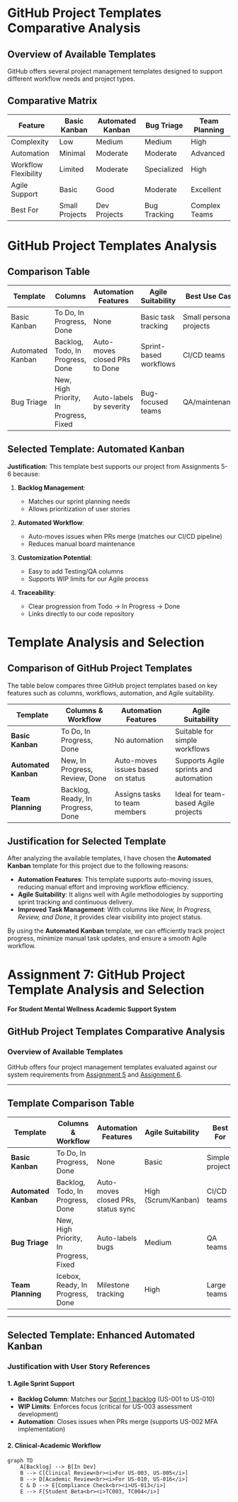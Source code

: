 
# GitHub Project Templates Comparative Analysis

## Overview of Available Templates
GitHub offers several project management templates designed to support different workflow needs and project types.

## Comparative Matrix

| Feature | Basic Kanban | Automated Kanban | Bug Triage | Team Planning |
|---------|--------------|------------------|------------|---------------|
| Complexity | Low | Medium | Medium | High |
| Automation | Minimal | Moderate | Moderate | Advanced |
| Workflow Flexibility | Limited | Moderate | Specialized | High |
| Agile Support | Basic | Good | Moderate | Excellent |
| Best For | Small Projects | Dev Projects | Bug Tracking | Complex Teams |
# GitHub Project Templates Analysis

## Comparison Table

| Template          | Columns               | Automation Features                          | Agile Suitability       | Best Use Case          |
|-------------------|-----------------------|---------------------------------------------|-------------------------|-----------------------|
| Basic Kanban      | To Do, In Progress, Done | None | Basic task tracking | Small personal projects |
| Automated Kanban  | Backlog, Todo, In Progress, Done | Auto-moves closed PRs to Done | Sprint-based workflows | CI/CD teams |
| Bug Triage       | New, High Priority, In Progress, Fixed | Auto-labels by severity | Bug-focused teams | QA/maintenance |

## Selected Template: Automated Kanban

**Justification:**
This template best supports our project from Assignments 5-6 because:

1. **Backlog Management**:
   - Matches our sprint planning needs
   - Allows prioritization of user stories

2. **Automated Workflow**:
   - Auto-moves issues when PRs merge (matches our CI/CD pipeline)
   - Reduces manual board maintenance

3. **Customization Potential**:
   - Easy to add Testing/QA columns
   - Supports WIP limits for our Agile process

4. **Traceability**:
   - Clear progression from Todo → In Progress → Done
   - Links directly to our code repository
  
# Template Analysis and Selection

## Comparison of GitHub Project Templates

The table below compares three GitHub project templates based on key features such as columns, workflows, automation, and Agile suitability.

| Template           | Columns & Workflow                      | Automation Features                 | Agile Suitability |
|--------------------|----------------------------------------|-------------------------------------|-------------------|
| **Basic Kanban**   | To Do, In Progress, Done              | No automation                      | Suitable for simple workflows |
| **Automated Kanban** | New, In Progress, Review, Done      | Auto-moves issues based on status  | Supports Agile sprints and automation |
| **Team Planning**  | Backlog, Ready, In Progress, Done     | Assigns tasks to team members      | Ideal for team-based Agile projects |

## Justification for Selected Template

After analyzing the available templates, I have chosen the **Automated Kanban** template for this project due to the following reasons:

- **Automation Features**: This template supports auto-moving issues, reducing manual effort and improving workflow efficiency.
- **Agile Suitability**: It aligns well with Agile methodologies by supporting sprint tracking and continuous delivery.
- **Improved Task Management**: With columns like *New, In Progress, Review, and Done*, it provides clear visibility into project status.

By using the **Automated Kanban** template, we can efficiently track project progress, minimize manual task updates, and ensure a smooth Agile workflow.
# Assignment 7: GitHub Project Template Analysis and Selection  
**For Student Mental Wellness Academic Support System**  

## GitHub Project Templates Comparative Analysis  

### Overview of Available Templates  
GitHub offers four project management templates evaluated against our system requirements from [Assignment 5](#) and [Assignment 6](#).  

---

## Template Comparison Table  

| Template | Columns & Workflow | Automation Features | Agile Suitability | Best For | Limitations for Our Project |  
|----------|--------------------|---------------------|-------------------|----------|-----------------------------|  
| **Basic Kanban** | To Do, In Progress, Done | None | Basic | Simple projects | Cannot handle clinical/academic dual workflows |  
| **Automated Kanban** | Backlog, Todo, In Progress, Done | Auto-moves closed PRs, status sync | High (Scrum/Kanban) | CI/CD teams | Requires 2 custom columns added |  
| **Bug Triage** | New, High Priority, In Progress, Fixed | Auto-labels bugs | Medium | QA teams | No support for feature development (US-001 to US-016) |  
| **Team Planning** | Icebox, Ready, In Progress, Done | Milestone tracking | High | Large teams | Overkill for our 4-person team |  

---

## Selected Template: **Enhanced Automated Kanban**  

### Justification with User Story References  

#### 1. Agile Sprint Support  
- **Backlog Column**: Matches our [Sprint 1 backlog](#) (US-001 to US-010)  
- **WIP Limits**: Enforces focus (critical for US-003 assessment development)  
- **Automation**: Closes issues when PRs merge (supports US-002 MFA implementation)  

#### 2. Clinical-Academic Workflow  
```mermaid  
graph TD  
    A[Backlog] --> B[In Dev]  
    B --> C[Clinical Review<br><i>For US-003, US-005</i>]  
    B --> D[Academic Review<br><i>For US-010, US-016</i>]  
    C & D --> E[Compliance Check<br><i>US-013</i>]  
    E --> F[Student Beta<br><i>TC003, TC004</i>]  


